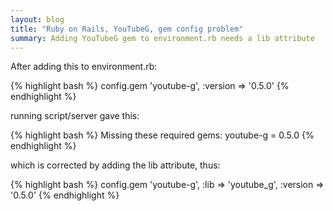 ```yaml
---
layout: blog
title: "Ruby on Rails, YouTubeG, gem config problem"
summary: Adding YouTubeG gem to environment.rb needs a lib attribute
---
```


After adding this to environment.rb:

{% highlight bash %}
config.gem 'youtube-g', :version => '0.5.0' 
{% endhighlight %}

running script/server gave this:

{% highlight bash %}
Missing these required gems:
  youtube-g  = 0.5.0
{% endhighlight %}

which is corrected by adding the lib attribute, thus:

{% highlight bash %}
config.gem 'youtube-g', :lib => 'youtube_g', :version => '0.5.0' 
{% endhighlight %}
